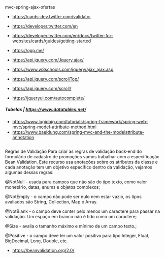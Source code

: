 mvc-spring-ajax-ofertas

* https://cards-dev.twitter.com/validator
* https://developer.twitter.com/en
* https://developer.twitter.com/en/docs/twitter-for-websites/cards/guides/getting-started
* https://ogp.me/

* https://api.jquery.com/Jquery.ajax/
* https://www.w3schools.com/jquery/ajax_ajax.asp
* https://api.jquery.com/scrollTop/
* https://api.jquery.com/scroll/
* https://jqueryui.com/autocomplete/

#####  Tabelas  | https://www.datatables.net/

* https://www.logicbig.com/tutorials/spring-framework/spring-web-mvc/spring-model-attribute-method.html
* https://www.baeldung.com/spring-mvc-and-the-modelattribute-annotation


## 
Regras de Validação
Para criar as regras de validação back-end do formulário de cadastro de promoções vamos trabalhar com a especificação Bean Validation. Este recurso usa anotações sobre os atributos da classe e cada anotação tem um objetivo especifico dentro da validação, vejamos algumas dessas regras:

@NotNull - usada para campos que não são do tipo texto, como valor monetário, datas, enums e objetos complexos;

@NotEmpty - o campo não pode ser nulo nem estar vazio, os tipos avaliados são String, Collection, Map e Array.

@NotBlank - o campo deve conter pelo menos um caractere para passar na validação. Um espaço em branco não é tido como um caractere;

@Size - avalia o tamanho máximo e mínimo de um campo texto.;

@Positive - o campo deve ter um valor positivo para tipo Integer, Float, BigDecimal, Long, Double, etc.

* https://beanvalidation.org/2.0/

